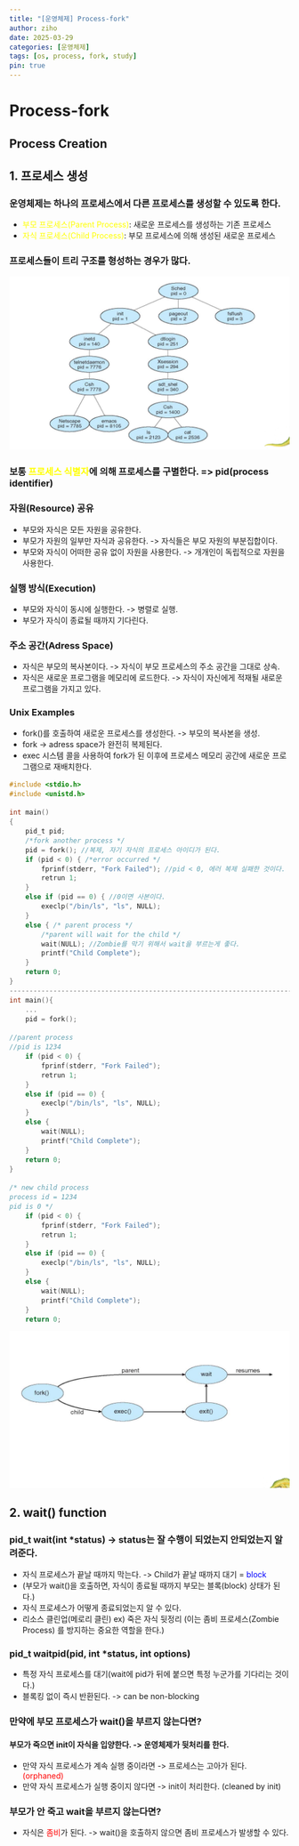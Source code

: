 ```yaml
---
title: "[운영체제] Process-fork"
author: ziho
date: 2025-03-29
categories: [운영체제]
tags: [os, process, fork, study]
pin: true
---
```

Process-fork
=============
Process Creation
-------------
## 1. 프로세스 생성
### 운영체제는 하나의 프로세스에서 다른 프로세스를 생성할 수 있도록 한다.
- <span style="color: yellow">부모 프로세스(Parent Process)</span>: 새로운 프로세스를 <span style="background-color: 0000FF">생성하는</span> 기존 프로세스
- <span style="color: yellow">자식 프로세스(Child Process)</span>: 부모 프로세스에 의해 생성된 <span style="background-color: 0000FF">새로운 프로세스</span>

### 프로세스들이 트리 구조를 형성하는 경우가 많다.
![tree-image](/assets/img/osTree.png)
### 보통 <span style="color: yellow">프로세스 식별자</span>에 의해 프로세스를 구별한다. => pid(process identifier)
### 자원(Resource) 공유
- 부모와 자식은 모든 자원을 공유한다.
- 부모가 자원의 일부만 자식과 공유한다. -> 자식들은 부모 자원의 부분집합이다.
- 부모와 자식이 어떠한 공유 없이 자원을 사용한다. -> 개개인이 독립적으로 자원을 사용한다.
### 실행 방식(Execution)
- 부모와 자식이 동시에 실행한다. -> 병렬로 실행.
- 부모가 자식이 종료될 때까지 기다린다.
### 주소 공간(Adress Space)
- 자식은 부모의 복사본이다. -> 자식이 부모 프로세스의 주소 공간을 그대로 상속.
- 자식은 새로운 프로그램을 메모리에 로드한다. -> 자식이 자신에게 적재될 새로운 프로그램을 가지고 있다.
### Unix Examples
- fork()를 호출하여 새로운 프로세스를 생성한다. -> 부모의 복사본을 생성.
- fork -> adress space가 완전히 복제된다.
- exec 시스템 콜을 사용하여 fork가 된 이후에 프로세스 메모리 공간에 새로운 프로그램으로 재배치한다.

```c
#include <stdio.h>
#include <unistd.h>

int main()
{
    pid_t pid;
    /*fork another process */
    pid = fork(); //복제, 자기 자식의 프로세스 아이디가 된다.
    if (pid < 0) { /*error occurred */
        fprinf(stderr, "Fork Failed"); //pid < 0, 에러 복제 실패한 것이다.
        retrun 1;
    }
    else if (pid == 0) { //0이면 사본이다.
        execlp("/bin/ls", "ls", NULL);
    }
    else { /* parent process */
        /*parent will wait for the child */
        wait(NULL); //Zombie를 막기 위해서 wait을 부르는게 좋다.
        printf("Child Complete");
    }
    return 0;
}
-------------------------------------------------------------------------------------------------
int main(){
    ...
    pid = fork();

//parent process
//pid is 1234
    if (pid < 0) { 
        fprinf(stderr, "Fork Failed"); 
        retrun 1;
    }
    else if (pid == 0) {
        execlp("/bin/ls", "ls", NULL);
    }
    else {
        wait(NULL); 
        printf("Child Complete");
    }
    return 0;
}

/* new child process
process id = 1234
pid is 0 */
    if (pid < 0) { 
        fprinf(stderr, "Fork Failed"); 
        retrun 1;
    }
    else if (pid == 0) {
        execlp("/bin/ls", "ls", NULL);
    }
    else {
        wait(NULL); 
        printf("Child Complete");
    }
    return 0;
```
![Process Creation](/assets/img/os6.png)
## 2. wait() function
### pid_t wait(int *status) -> status는 잘 수행이 되었는지 안되었는지 알려준다.
- 자식 프로세스가 끝날 때까지 막는다. -> Child가 끝날 때까지 대기 = <span style="color: blue">block</span>
- (부모가 wait()을 호출하면, 자식이 종료될 때까지 부모는 블록(block) 상태가 된다.)
- 자식 프로세스가 어떻게 종료되었는지 알 수 있다.
- 리소스 클린업(메로리 클린) ex) 죽은 자식 뒷정리 (이는 좀비 프로세스(Zombie Process) 를 방지하는 중요한 역할을 한다.)
### pid_t waitpid(pid, int *status, int options)
- 특정 자식 프로세스를 대기(wait에 pid가 뒤에 붙으면 특정 누군가를 기다리는 것이다.)
- 블록킹 없이 즉시 반환된다. -> can be non-blocking
### 만약에 부모 프로세스가 wait()을 부르지 않는다면?
#### 부모가 죽으면 init이 자식을 입양한다. -> 운영체제가 뒷처리를 한다.
- 만약 자식 프로세스가 계속 실행 중이라면 -> 프로세스는 고아가 된다. <span style="color: red">(orphaned)</span>
- 만약 자식 프로세스가 실행 중이지 않다면 -> init이 처리한다. (cleaned by init)
### 부모가 안 죽고 wait을 부르지 않는다면?
- 자식은 <span style="color: red">좀비</span>가 된다. -> wait()을 호출하지 않으면 좀비 프로세스가 발생할 수 있다.